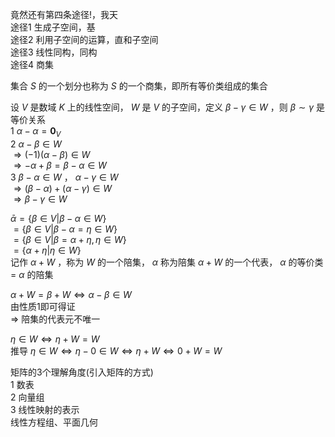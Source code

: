 竟然还有第四条途径!，我天  
途径1 生成子空间，基  
途径2 利用子空间的运算，直和子空间  
途径3 线性同构，同构  
途径4 商集  
  
集合 $S$ 的一个划分也称为 $S$ 的一个商集，即所有等价类组成的集合  
  
设 $V$ 是数域 $K$ 上的线性空间， $W$ 是 $V$ 的子空间，定义 $\beta-\gamma\in W$ ，则 $\beta\sim\gamma$ 是等价关系  
1  $\alpha-\alpha=\mathbf0_V$  
2  $\alpha-\beta\in W$  
 $\Rightarrow(-1)(\alpha-\beta)\in W$  
 $\Rightarrow-\alpha+\beta=\beta-\alpha\in W$  
3  $\beta-\alpha\in W$ ， $\alpha-\gamma\in W$  
 $\Rightarrow(\beta-\alpha)+(\alpha-\gamma)\in W$  
 $\Rightarrow\beta-\gamma\in W$  
  
 $\bar\alpha=\{\beta\in V|\beta-\alpha\in W\}$  
 $=\{\beta\in V|\beta-\alpha=\eta\in W\}$  
 $=\{\beta\in V|\beta=\alpha+\eta,\eta\in W\}$  
 $=\{\alpha+\eta|\eta\in W\}$  
记作 $\alpha+W$ ，称为 $W$ 的一个陪集， $\alpha$ 称为陪集 $\alpha+W$ 的一个代表， $\alpha$ 的等价类 $=$  $\alpha$ 的陪集  
  
 $\alpha+W=\beta+W\iff\alpha-\beta\in W$  
由性质1即可得证  
 $\Rightarrow$ 陪集的代表元不唯一  
  
 $\eta\in W\iff\eta+W=W$  
推导 $\eta\in W\iff\eta-0\in W\iff\eta+W\iff0+W=W$  
  
矩阵的3个理解角度(引入矩阵的方式)  
1 数表  
2 向量组  
3 线性映射的表示  
线性方程组、平面几何  
